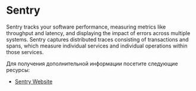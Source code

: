 # Sentry

Sentry tracks your software performance, measuring metrics like throughput and latency, and displaying the impact of errors across multiple systems. Sentry captures distributed traces consisting of transactions and spans, which measure individual services and individual operations within those services.

Для получения дополнительной информации посетите следующие ресурсы:

- [Sentry Website](https://sentry.io)
